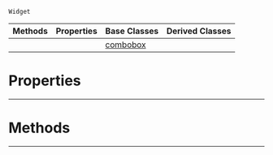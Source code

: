  `Widget`

|Methods|Properties|Base Classes|Derived Classes|
|---|---|---|---|
| | |[combobox](https://github.com/zeroengineteam/ZeroDocs/blob/master/code_reference/class_reference/combobox.markdown)| |


 #  Properties


---  
 #  Methods


---  
 

 